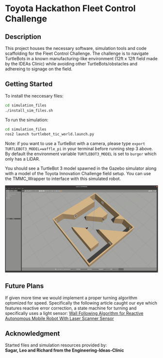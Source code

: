 # Toyota Hackathon Fleet Control Challenge

## Description
This project houses the necessary software, simulation tools and code scaffolding for the Fleet Control Challenge. The challenge is to navigate TurtleBots in a known manufacturing-like environment (12ft x 12ft field made by the IDEAs Clinic) while avoiding other TurtleBots/obstacles and adhereing to signage on the field.

## Getting Started

To install the neccesary files:
``` bash
cd simulation_files
./install_sim_files.sh
```


To run the simulation:

``` bash
cd simulation_files
ros2 launch turtlebot_tic_world.launch.py
```

Note: if you want to use a TurtleBot with a camera, please type `export TURTLEBOT3_MODEL=waffle_pi` in your terminal before running step 3 above. By default the environment variable `TURTLEBOT3_MODEL` is set to `burger` which only has a LiDAR.

You should see a TurtleBot 3 model spawned in the Gazebo simulator along with a model of the Toyota Innovation Challenge field setup. You can use the TMMC_Wrapper to interface with this simulated robot.

![TIC Field Gazebo](assets/tic_field_gazebo.png)

## Future Plans

If given more time we would implement a proper turning algorithm optomized for speed. Specifically the following article caught our eye which features reactive error correction, a state machine for turning and specifically uses a light sensor: [Wall Following Algorithm for Reactive Autonomous Mobile Robot With Laser Scanner Sensor](https://github.com/ssscassio/ros-wall-follower-2-wheeled-robot/blob/master/report/Wall-following-algorithm-for-reactive%20autonomous-mobile-robot-with-laser-scanner-sensor.pdf)

## Acknowledgment

Started files and simulation resources provided by:  
**Sagar, Leo and Richard from the Engineering-Ideas-Clinic**
